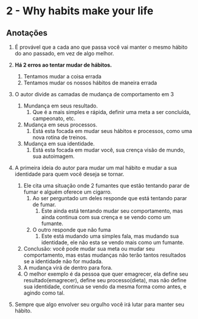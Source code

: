 # 2 - Why habits make your life

## Anotações

1. É provável que a cada ano que passa você vai manter o mesmo hábito do ano passado, em vez de algo melhor.

2. **Há 2 erros ao tentar mudar de hábitos.**
    1. Tentamos mudar a coisa errada
    2. Tentamos mudar os nossos hábitos de maneira errada

3. O autor divide as camadas de mudança de comportamento em 3
    1. Mundança em seus resultado.
        1. Que é a mais simples e rápida, definir uma meta a ser concluída, campeonato, etc.
    2. Mudança em seus processos.
        1. Está esta focada em mudar seus hábitos e processos, como uma nova rotina de treinos.
    3. Mudança em sua identidade.
        1. Está esta focada em mudar você, sua crença visão de mundo, sua autoimagem.

4. A primeira ideia do autor para mudar um mal hábito e mudar a sua identidade para quem você deseja se tornar.
    1. Ele cita uma situação onde 2 fumantes que estão tentando parar de fumar e alguém oferece um cigarro.
        1. Ao ser perguntado um deles responde que está tentando parar de fumar.
            1. Este ainda está tentando mudar seu comportamento, mas ainda continua com sua crença e se vendo como um fumante.
        2. O outro responde que não fuma
            1. Este está mudando uma simples fala, mas mudando sua identidade, ele não esta se vendo mais como um fumante.
    2. Conclusão: você pode mudar sua meta ou mudar seu comportamento, mas estas mudanças não terão tantos resultados se a identidade não for mudada.
    3. A mudança virá de dentro para fora.
    4. O melhor exemplo é da pessoa que quer emagrecer, ela define seu resultado(emagrecer), define seu processo(dieta), mas não define sua identidade, continua se vendo da mesma forma como antes, e agindo como tal.
5. Sempre que algo envolver seu orgulho você irá lutar para manter seu hábito.
